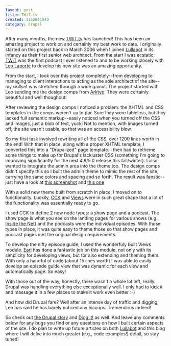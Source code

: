 ```yaml
---
layout: post
title: TWiT.tv
created: 1152841849
category: drupal
---
```

After many months, the new <a href="http://www.twit.tv">TWiT.tv</a> has launched! This has been an amazing project to work on and certainly my best work to date. I originally started on this project back in March 2006 when I joined <a href="http://www.lullabot.com">Lullabot</a> in its infancy as their first senior web architect. From the start I was ecstatic; <a href="http://www.twit.tv/twit">TWiT</a> was the first podcast I ever listened to and to be working closely with <a href="http://leoville.vox.com/">Leo Laporte</a> to develop his new site was an amazing opportunity.

From the start, I took over this project completely--from developing to managing to client interactions to acting as the sole architect of the site--my skillset was stretched through a wide gamut. The project started with Leo sending me the design comps from <a href="http://www.arktyp.ca/">Arktyp</a>. They were certainly beautiful and well thoughout!

After reviewing the design comps I noticed a problem: the XHTML and CSS templates in the comps weren't up to par. Sure they were tableless, but they lacked full semantic markup--easily noticed when you turned off the CSS and images, just a blob of text, yuck! Not to mention, with images turned off, the site wasn't usable, so that was an accessibility blow.

So my first task involved rewriting all of the CSS, over 1200 lines worth in the end!  With that in place, along with a proper XHTML template, I converted this into a "Drupalized" page template. I then had to retheme some things to make up for Drupal's lackluster CSS (something I'm going to improving significantly for the next 4.8/5.0 release this fall/winter). I also wanted to integrate the admin area into the theme too. The design comps didn't specify this so I built the admin theme to mimic the rest of the site, carrying the same colors and spacing and so forth. The result was fanstic--just have a look at <a href="{{ site.domain }}/files/twit_01.png">this screenshot</a> and <a href="{{ site.domain }}/files/twit_02.png">this one</a>

With a solid new theme built from scratch in place, I moved on to functionality. Luckily, <a href="http://drupal.org/project/cck">CCK</a> and <a href="http://drupal.org/project/views">Views</a> were in such great shape that a lot of the functionality was essentially ready to go.

I used CCK to define 2 new node types: a show page and a podcast. The show page is what you see on the landing pages for various shows (e.g., <a href="http://www.twit.tv/itn">Inside the Net</a>) and the podcasts were the individual episodes. With those types in place, it was quite easy to theme those so that show pages and podcast pages met the original design requirements.

To develop the nifty episode guide, I used the wonderfuly built Views module. <a href="http://www.angrydonuts.com/">Earl</a> has done a fantastic job on this module, not only with its simplicity for developing views, but for also extending and theming them. With only a handful of code (about 15 lines worth) I was able to easily develop an episode guide view that was dynamic for each view and automatically page. So easy!

With those out of the way, honestly, there wasn't a whole lot left, really. Drupal was handling everything else exceptionally well. I only had to kick it and massage it in a few places to make it work even better :-)

And how did Drupal fare? Well after an intense day of traffic and digging, Leo has said he has barely noticed any hiccups. Tremendous indeed!

So check out <a href="http://drupal.org/node/73547">the Drupal story</a> and <a href="http://digg.com/design/TWiT.tv_redesign,_at_last!">Digg it!</a> as well. And leave any comments below for any bugs you find or any questions on how I built certain aspects of the site. I do plan to write up future articles on both <a href="http://www.lullabot.com">Lullabot</a> and this blog where I will delve into much greater (e.g., code examples!) detail, so stay tuned!
